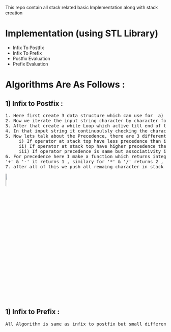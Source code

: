 This repo contain all stack related basic Implementation along with stack creation 
<h1>Implementation (using STL Library) </h1>
<ul type="dots">
    <li>Infix To Postfix</li>
    <li>Infix To Prefix</li>
    <li>Postfix Evaluation</li>
    <li>Prefix Evaluation</li>
</ul>
<h1>Algorithms Are As Follows : </h1>
<h2>1) Infix to Postfix : </h2>
<pre>
1. Here first create 3 data structure which can use for  a) Input Infix Expression (String) , b) Stack which use for iteration (Stack) , c) lastly one for storing Output which is Postfix Expression (Vector)
2. Now we iterate the input string character by character for that I use 'i' iterator whose initial value is 0.
3. After that create a while Loop which active till end of the input string 
4. In that input string it continuoulsly checking the character in the string <b>if the incomming character is operator it pushes into the stack if it is a operand then it pushes that one in output vector </b>simple!!
5. Now lets talk about the Precedence, there are 3 different cases for precedence and this consider when a operator is come as a character 
     i) If operator at stack top have less precedence than incomming operator then simply push the incomming operator in the stack
     ii) If operator at stack top have higher precedence than incomming operator then first push that top operator into output vector then pop the stack top and now push the incomming operator into stack but this operations are different not be simultanuoulsy done that's why i use goto function here
     iii) If operator precedence is same but associativity is Left-Right then also first we push stack top into output vector and then pop the stack top and then push the incomming operator on the stack
6. For precedence here I make a function which returns integer value after passing the operator for 
'+' & '-' it returns 1 , similary for '*' & '/' returns 2 , and for '^' returns 3.
7. after all of this we push all remaing character in stack into output vector and print the output 
</pre>

<img src="https://slideplayer.com/slide/14975584/91/images/3/Infix+to+Postfix+%28algorithm+1%29.jpg" height="10%" width="10%" ></img>

<h2>1) Infix to Prefix : </h2>
<pre>
All Algorithm is same as infix to postfix but small difference is that we perform iteration on reverse of inputed string or expression and after performing and generating final output the required output is also reverse of final output
</pre>

